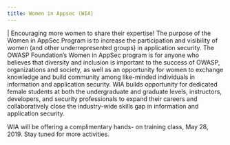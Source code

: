 ```yaml
---
title: Women in Appsec (WIA)
---
```

|
Encouraging more women to share their expertise!
The purpose of the Women in AppSec Program is to increase the participation and visibility of women (and other underrepresented groups) in application security. The OWASP Foundation’s Women in AppSec program is for anyone who believes that diversity and inclusion is important to the success of OWASP, organizations and society, as well as an opportunity for women to exchange knowledge and build community among like-minded individuals in information and application security.
WIA builds opportunity for dedicated female students at both the undergraduate and graduate levels, instructors, developers, and security professionals to expand their careers and collaboratively close the industry-wide skills gap in information and application security.

WIA will be offering a complimentary hands- on training class, May 28, 2019.
Stay tuned for more activities.
